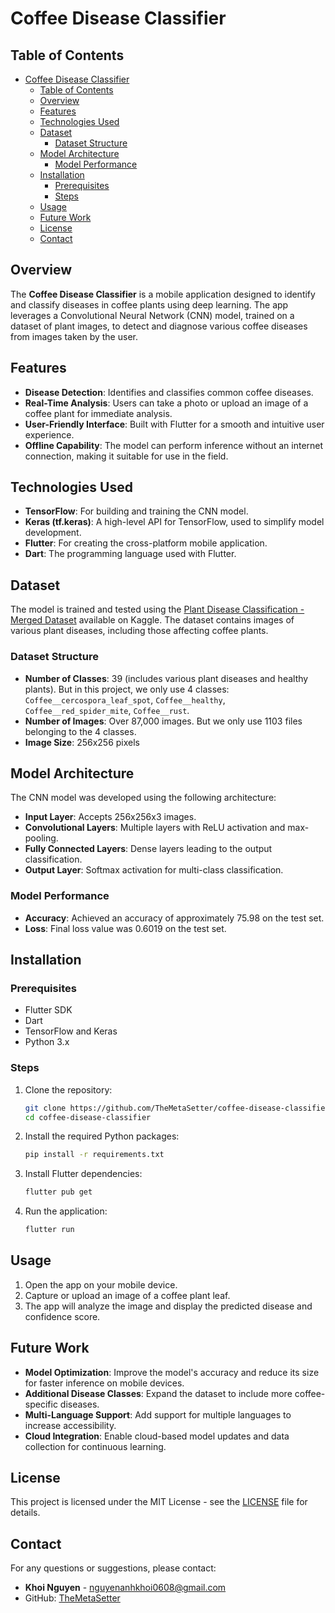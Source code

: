 
# Coffee Disease Classifier

## Table of Contents
- [Coffee Disease Classifier](#coffee-disease-classifier)
  - [Table of Contents](#table-of-contents)
  - [Overview](#overview)
  - [Features](#features)
  - [Technologies Used](#technologies-used)
  - [Dataset](#dataset)
    - [Dataset Structure](#dataset-structure)
  - [Model Architecture](#model-architecture)
    - [Model Performance](#model-performance)
  - [Installation](#installation)
    - [Prerequisites](#prerequisites)
    - [Steps](#steps)
  - [Usage](#usage)
  - [Future Work](#future-work)
  - [License](#license)
  - [Contact](#contact)

## Overview
The **Coffee Disease Classifier** is a mobile application designed to identify and classify diseases in coffee plants using deep learning. The app leverages a Convolutional Neural Network (CNN) model, trained on a dataset of plant images, to detect and diagnose various coffee diseases from images taken by the user.

## Features
- **Disease Detection**: Identifies and classifies common coffee diseases.
- **Real-Time Analysis**: Users can take a photo or upload an image of a coffee plant for immediate analysis.
- **User-Friendly Interface**: Built with Flutter for a smooth and intuitive user experience.
- **Offline Capability**: The model can perform inference without an internet connection, making it suitable for use in the field.

## Technologies Used
- **TensorFlow**: For building and training the CNN model.
- **Keras (tf.keras)**: A high-level API for TensorFlow, used to simplify model development.
- **Flutter**: For creating the cross-platform mobile application.
- **Dart**: The programming language used with Flutter.

## Dataset
The model is trained and tested using the [Plant Disease Classification - Merged Dataset](https://www.kaggle.com/datasets/alinedobrovsky/plant-disease-classification-merged-dataset/data) available on Kaggle. The dataset contains images of various plant diseases, including those affecting coffee plants.

### Dataset Structure
- **Number of Classes**: 39 (includes various plant diseases and healthy plants). But in this project, we only use 4 classes: ```Coffee__cercospora_leaf_spot```, ```Coffee__healthy```, ```Coffee__red_spider_mite```, ```Coffee__rust```.
- **Number of Images**: Over 87,000 images. But we only use 1103 files belonging to the 4 classes.
- **Image Size**: 256x256 pixels

## Model Architecture
The CNN model was developed using the following architecture:
- **Input Layer**: Accepts 256x256x3 images.
- **Convolutional Layers**: Multiple layers with ReLU activation and max-pooling.
- **Fully Connected Layers**: Dense layers leading to the output classification.
- **Output Layer**: Softmax activation for multi-class classification.

### Model Performance
- **Accuracy**: Achieved an accuracy of approximately $75.98$ on the test set.
- **Loss**: Final loss value was $0.6019$ on the test set.

## Installation
### Prerequisites
- Flutter SDK
- Dart
- TensorFlow and Keras
- Python 3.x

### Steps
1. Clone the repository:
   ```bash
   git clone https://github.com/TheMetaSetter/coffee-disease-classifier.git
   cd coffee-disease-classifier
   ```

2. Install the required Python packages:
   ```bash
   pip install -r requirements.txt
   ```

3. Install Flutter dependencies:
   ```bash
   flutter pub get
   ```

4. Run the application:
   ```bash
   flutter run
   ```

## Usage
1. Open the app on your mobile device.
2. Capture or upload an image of a coffee plant leaf.
3. The app will analyze the image and display the predicted disease and confidence score.

## Future Work
- **Model Optimization**: Improve the model's accuracy and reduce its size for faster inference on mobile devices.
- **Additional Disease Classes**: Expand the dataset to include more coffee-specific diseases.
- **Multi-Language Support**: Add support for multiple languages to increase accessibility.
- **Cloud Integration**: Enable cloud-based model updates and data collection for continuous learning.

## License
This project is licensed under the MIT License - see the [LICENSE](LICENSE) file for details.

## Contact
For any questions or suggestions, please contact:
- **Khoi Nguyen** - [nguyenanhkhoi0608@gmail.com](mailto:nguyenanhkhoi0608@gmail.com)
- GitHub: [TheMetaSetter](https://github.com/TheMetaSetter)
